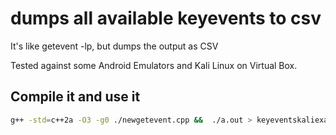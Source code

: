 # dumps all available keyevents to csv

It's like getevent -lp, but dumps the output as CSV 

Tested against some Android Emulators and Kali Linux on Virtual Box. 

## Compile it and use it 

```sh
g++ -std=c++2a -O3 -g0 ./newgetevent.cpp &&  ./a.out > keyeventskaliexample.txt
```



